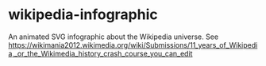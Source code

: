 wikipedia-infographic
=====================

An animated SVG infographic about the Wikipedia universe. See https://wikimania2012.wikimedia.org/wiki/Submissions/11_years_of_Wikipedia,_or_the_Wikimedia_history_crash_course_you_can_edit